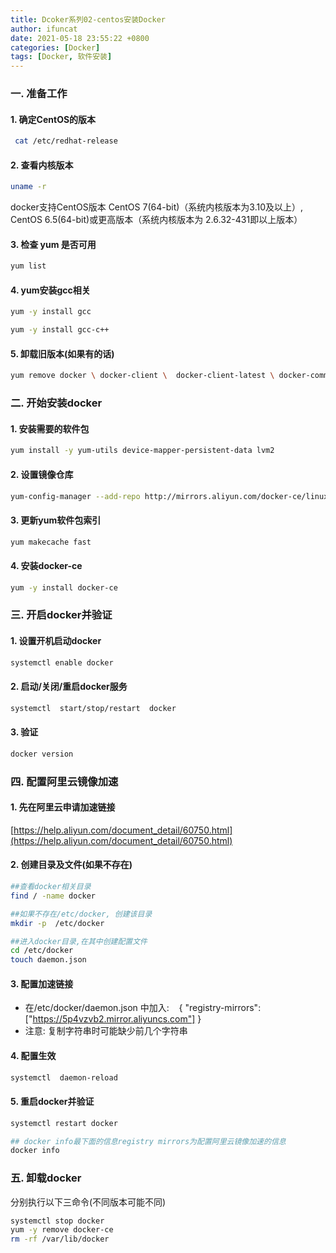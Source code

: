 ```yaml
---
title: Dcoker系列02-centos安装Docker
author: ifuncat
date: 2021-05-18 23:55:22 +0800
categories: [Docker]
tags: [Docker, 软件安装]
---
```


### 一. 准备工作

#### 1. 确定CentOS的版本
```bash
 cat /etc/redhat-release
```
#### 2. 查看内核版本
```bash
uname -r
```
docker支持CentOS版本 CentOS 7(64-bit)（系统内核版本为3.10及以上）, CentOS 6.5(64-bit)或更高版本（系统内核版本为 2.6.32-431即以上版本）
#### 3. 检查 yum 是否可用
```bash
yum list
```
#### 4. yum安装gcc相关
```bash
yum -y install gcc

yum -y install gcc-c++
```
#### 5. 卸载旧版本(如果有的话)
```bash
yum remove docker \ docker-client \  docker-client-latest \ docker-common \ docker-latest \ docker-latest-logrotate \ docker-logrotate \  docker-selinux \ docker-engine-selinux \ docker-engine
```

### 二. 开始安装docker

#### 1. 安装需要的软件包
```bash
yum install -y yum-utils device-mapper-persistent-data lvm2
```
#### 2. 设置镜像仓库
```bash
yum-config-manager --add-repo http://mirrors.aliyun.com/docker-ce/linux/centos/docker-ce.repo
```
#### 3. 更新yum软件包索引
```bash
yum makecache fast
```
#### 4. 安装docker-ce
```bash
yum -y install docker-ce
```
### 三. 开启docker并验证
#### 1. 设置开机启动docker
```bash
systemctl enable docker
```
#### 2. 启动/关闭/重启docker服务
```bash
systemctl  start/stop/restart  docker
```
#### 3. 验证
```bash
docker version
```
### 四. 配置阿里云镜像加速
#### 1. 先在阿里云申请加速链接
[https://help.aliyun.com/document_detail/60750.html](https://help.aliyun.com/document_detail/60750.html)
#### 2. 创建目录及文件(如果不存在)
```bash
##查看docker相关目录
find / -name docker

##如果不存在/etc/docker, 创建该目录
mkdir -p  /etc/docker

##进入docker目录,在其中创建配置文件
cd /etc/docker
touch daemon.json
```
#### 3. 配置加速链接
- 在/etc/docker/daemon.json 中加入:    { "registry-mirrors": ["https://5p4vzvb2.mirror.aliyuncs.com"] }  
- 注意: 复制字符串时可能缺少前几个字符串

#### 4. 配置生效
```bash
systemctl  daemon-reload
```

#### 5. 重启docker并验证
```bash
systemctl restart docker

## docker info最下面的信息registry mirrors为配置阿里云镜像加速的信息
docker info 
```
### 五. 卸载docker
分别执行以下三命令(不同版本可能不同)
```bash
systemctl stop docker
yum -y remove docker-ce
rm -rf /var/lib/docker
```



